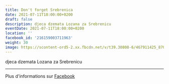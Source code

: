```yaml
---
title: Don't forget Srebrenica
date: 2021-07-11T18:00:00+0200
draft: false
description: djeca dzemata Lozana za Srebrenicu
eventDate: 2021-07-11T18:00:00+0200
location: ''
facebook_id: '216159003711963'
weight: 30
image: https://scontent-ord5-2.xx.fbcdn.net/v/t39.30808-6/467911425_8702124949883247_8451066247417132989_n.jpg?_nc_cat=103&ccb=1-7&_nc_sid=9e60e4&_nc_ohc=Ffjd9VFWCrkQ7kNvwGPbKLy&_nc_oc=AdmMdI9LXGOZ8rvxmVVblLhOF-GYFpGvF-ldxY-dhCpD9YdaHc5dxIwzQP9pStGtgVc&_nc_zt=23&_nc_ht=scontent-ord5-2.xx&edm=ABTKTjYEAAAA&_nc_gid=izlrSXo_8RbJiDnUgJAxSQ&oh=00_AfbXcLrCiLlNQ4Bd5qSfY3CgL9TJm8rLEl2WTSMEsmkYWQ&oe=68C58659
---
```


djeca dzemata Lozana za Srebrenicu

---

Plus d'informations sur [Facebook](https://facebook.com/events/216159003711963)